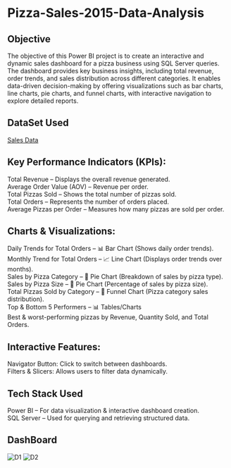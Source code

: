 # Pizza-Sales-2015-Data-Analysis
## Objective
The objective of this Power BI project is to create an interactive and dynamic sales dashboard for a pizza business using SQL Server queries. The dashboard provides key business insights, including total revenue, order trends, and sales distribution across different categories. It enables data-driven decision-making by offering visualizations such as bar charts, line charts, pie charts, and funnel charts, with interactive navigation to explore detailed reports.

## DataSet Used
<a href="https://docs.google.com/spreadsheets/d/1ez12gnrcbQeu76Q1ZeaPCJNBy2wWO10H/edit?usp=drivesdk&ouid=105354283441221946385&rtpof=true&sd=true">Sales Data</a>

## Key Performance Indicators (KPIs):
Total Revenue – Displays the overall revenue generated.
<br>
Average Order Value (AOV) – Revenue per order.
<br>
Total Pizzas Sold – Shows the total number of pizzas sold.
<br>
Total Orders – Represents the number of orders placed.
<br>
Average Pizzas per Order – Measures how many pizzas are sold per order.

## Charts & Visualizations:
Daily Trends for Total Orders – 📊 Bar Chart (Shows daily order trends).
<br>
Monthly Trend for Total Orders – 📈 Line Chart (Displays order trends over months).
<br>
Sales by Pizza Category – 🥧 Pie Chart (Breakdown of sales by pizza type).
<br>
Sales by Pizza Size – 🍕 Pie Chart (Percentage of sales by pizza size).
<br>
Total Pizzas Sold by Category – 🔽 Funnel Chart (Pizza category sales distribution).
<br>
Top & Bottom 5 Performers – 📊 Tables/Charts
<br>
Best & worst-performing pizzas by Revenue, Quantity Sold, and Total Orders.

## Interactive Features:
Navigator Button: Click to switch between dashboards.
<br>
Filters & Slicers: Allows users to filter data dynamically.

## Tech Stack Used
Power BI – For data visualization & interactive dashboard creation.
<br>
SQL Server – Used for querying and retrieving structured data.

## DashBoard
![D1](https://github.com/user-attachments/assets/8c8108bf-aedd-462e-9fc4-ba5c7373dcff)
![D2](https://github.com/user-attachments/assets/83eadc0b-1cdd-43a1-85c5-48ffd2267a8b)






